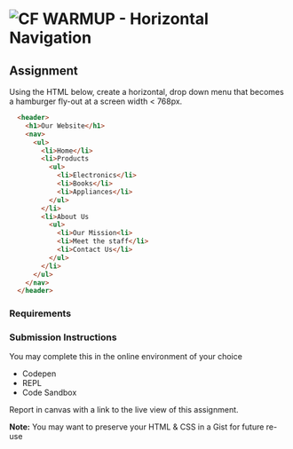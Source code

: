 ![CF](http://i.imgur.com/7v5ASc8.png) WARMUP - Horizontal Navigation
====================================================================

## Assignment
Using the HTML below, create a horizontal, drop down menu that becomes a hamburger fly-out at a screen width < 768px.

```html
  <header>
    <h1>Our Website</h1>
    <nav>
      <ul>
        <li>Home</li>
        <li>Products
          <ul>
            <li>Electronics</li>
            <li>Books</li>
            <li>Appliances</li>
          </ul>
        </li>
        <li>About Us
          <ul>
            <li>Our Mission<li>
            <li>Meet the staff</li>
            <li>Contact Us</li>
          </ul>
        </li>
      </ul>
    </nav>
  </header>
```

### Requirements

### Submission Instructions
You may complete this in the online environment of your choice
  * Codepen
  * REPL
  * Code Sandbox

Report in canvas with a link to the live view of this assignment.

**Note:** You may want to preserve your HTML & CSS in a Gist for future re-use
